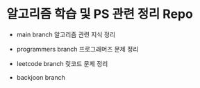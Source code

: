 # 알고리즘 학습 및 PS 관련 정리 Repo

- main branch
  알고리즘 관련 지식 정리

- programmers branch
  프로그래머즈 문제 정리

- leetcode branch
  릿코드 문제 정리

- backjoon branch
